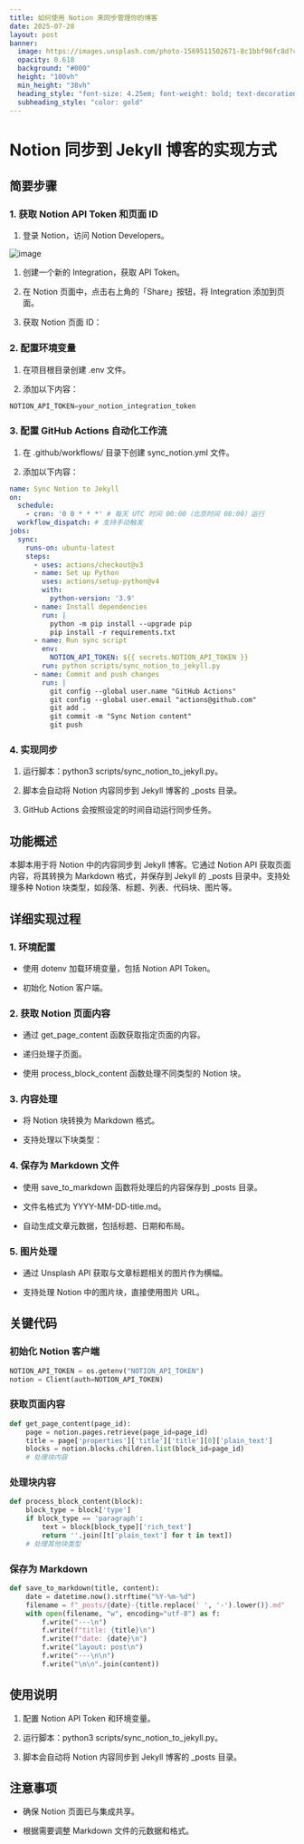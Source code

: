 ```yaml
---
title: 如何使用 Notion 来同步管理你的博客
date: 2025-07-28
layout: post
banner:
  image: https://images.unsplash.com/photo-1569511502671-8c1bbf96fc8d?crop=entropy&cs=tinysrgb&fit=max&fm=jpg&ixid=M3w2OTIwMzJ8MHwxfHJhbmRvbXx8fHx8fHx8fDE3NTM3MTI3MjJ8&ixlib=rb-4.1.0&q=80&w=1080
  opacity: 0.618
  background: "#000"
  height: "100vh"
  min_height: "38vh"
  heading_style: "font-size: 4.25em; font-weight: bold; text-decoration: underline"
  subheading_style: "color: gold"
---
```


# Notion 同步到 Jekyll 博客的实现方式

## 简要步骤

### 1. 获取 Notion API Token 和页面 ID

1. 登录 Notion，访问 Notion Developers。

![image](https://prod-files-secure.s3.us-west-2.amazonaws.com/a7a0cc5a-89b9-4cda-8686-1fba0ca52f40/d19c1afe-dea5-4312-9333-786b0ba83054/image.png?X-Amz-Algorithm=AWS4-HMAC-SHA256&X-Amz-Content-Sha256=UNSIGNED-PAYLOAD&X-Amz-Credential=ASIAZI2LB4665IH2UVLT%2F20250728%2Fus-west-2%2Fs3%2Faws4_request&X-Amz-Date=20250728T142522Z&X-Amz-Expires=3600&X-Amz-Security-Token=IQoJb3JpZ2luX2VjEGYaCXVzLXdlc3QtMiJHMEUCIDKW%2FivXU5uPrP3oONmDQ0NKLqEbeh0gmizo7NVYwvufAiEAnlPs6AmW2Ns8OpTnTrwRIM8ageQo23ndfSWBi2Y24hQqiAQIj%2F%2F%2F%2F%2F%2F%2F%2F%2F%2F%2FARAAGgw2Mzc0MjMxODM4MDUiDItw3JYYOmdH2pdnNSrcA77wa1ZYeLp0H8cl0n6lkOGneoiHbJ%2FIMS%2BICdXjVVzvT4Vch8HajQpcqmQ%2F9xNlo%2FfJ4pB5Q3QzP040NvTbfi7tW9OrJpZ7ipaQfUhyXIiDtwzwPh%2FO939XC3NAe1lE0ILqlEM%2FYfKqf2tmGiPk9L%2BYHxLsHcGSM1GMZXsDcAjo9cKlAW%2BMeJNue8FppOBqJBIPfC6o5RJIc3RQtydZMiT9Sk8UZUyNBhhnnXS24L3pmkE%2Fmsvf7WcA2WoHyzUFc6y0eOeXdMvsP6z%2B5vFIkDOz0vJcwCRbxyov5AFQV4IBeqdIqZcbfTk8NDf7o1pksuPkLM%2B9yZ44cw7XZA9J2eaGd3psVFHNYu2ZY%2BtzRUXety6VuUf28Ji2eZM8QWnTnauW03woGKBDAVnybPabPJaSh8MyIfSIvZf2eCNhudOYS%2FZ4luoSoUxKcNIp0Lj5FrNpW2CahNyDboVPn%2FXUc3M2LTrz6cp6INx4FXbJ99XvH99j2ejnjCr3RbPi6jVjz1N%2B6s%2F3AfNxpe7a3Z6xJXCbwk4kG54yOio8qlCr2AZg%2B%2B8jfL7dmT2LFZZZb%2BDhD%2BZ4Hb9InqELULrPPsSTPjTrXbhzynzQPBz6PzZk5w31qnf8KXsJ6jC2612EMMT8ncQGOqUBTSZwmo2gUif9ievM2zRPSZQYQp3h7HeHrEKBu0o9DLPy%2BmSUGtn3g%2BZJ3wBpaBGDkGTsP3XnG1i6kX8Yv%2BNWsN8B%2FaC1hKdKmUXj9Cw%2F6RqEYi2VGL5QFpAnzn%2F0%2BIzWVXehEAVadP0%2BA79c%2FjAhmuGmnvRqcSXuiuL33WUj7lqPGD3R7Ca%2FNJJSHdm%2FJOfUODgRaD%2F%2FkBbOQPaHLwcn9MNLT7aR&X-Amz-Signature=e0408a22d874264ba0ad288c133832ecad6d2350d241845fb674c17250e7f83a&X-Amz-SignedHeaders=host&x-amz-checksum-mode=ENABLED&x-id=GetObject)

1. 创建一个新的 Integration，获取 API Token。

1. 在 Notion 页面中，点击右上角的「Share」按钮，将 Integration 添加到页面。

1. 获取 Notion 页面 ID：


### 2. 配置环境变量

1. 在项目根目录创建 .env 文件。

1. 添加以下内容：

```javascript
NOTION_API_TOKEN=your_notion_integration_token
```

### 3. 配置 GitHub Actions 自动化工作流

1. 在 .github/workflows/ 目录下创建 sync_notion.yml 文件。

1. 添加以下内容：

```yaml
name: Sync Notion to Jekyll
on:
  schedule:
    - cron: '0 0 * * *' # 每天 UTC 时间 00:00（北京时间 08:00）运行
  workflow_dispatch: # 支持手动触发
jobs:
  sync:
    runs-on: ubuntu-latest
    steps:
      - uses: actions/checkout@v3
      - name: Set up Python
        uses: actions/setup-python@v4
        with:
          python-version: '3.9'
      - name: Install dependencies
        run: |
          python -m pip install --upgrade pip
          pip install -r requirements.txt
      - name: Run sync script
        env:
          NOTION_API_TOKEN: ${{ secrets.NOTION_API_TOKEN }}
        run: python scripts/sync_notion_to_jekyll.py
      - name: Commit and push changes
        run: |
          git config --global user.name "GitHub Actions"
          git config --global user.email "actions@github.com"
          git add .
          git commit -m "Sync Notion content"
          git push
```

### 4. 实现同步

1. 运行脚本：python3 scripts/sync_notion_to_jekyll.py。

1. 脚本会自动将 Notion 内容同步到 Jekyll 博客的 _posts 目录。

1. GitHub Actions 会按照设定的时间自动运行同步任务。

## 功能概述

本脚本用于将 Notion 中的内容同步到 Jekyll 博客。它通过 Notion API 获取页面内容，将其转换为 Markdown 格式，并保存到 Jekyll 的 _posts 目录中。支持处理多种 Notion 块类型，如段落、标题、列表、代码块、图片等。

## 详细实现过程

### 1. 环境配置

- 使用 dotenv 加载环境变量，包括 Notion API Token。

- 初始化 Notion 客户端。

### 2. 获取 Notion 页面内容

- 通过 get_page_content 函数获取指定页面的内容。

- 递归处理子页面。

- 使用 process_block_content 函数处理不同类型的 Notion 块。

### 3. 内容处理

- 将 Notion 块转换为 Markdown 格式。

- 支持处理以下块类型：


### 4. 保存为 Markdown 文件

- 使用 save_to_markdown 函数将处理后的内容保存到 _posts 目录。

- 文件名格式为 YYYY-MM-DD-title.md。

- 自动生成文章元数据，包括标题、日期和布局。

### 5. 图片处理

- 通过 Unsplash API 获取与文章标题相关的图片作为横幅。

- 支持处理 Notion 中的图片块，直接使用图片 URL。

## 关键代码

### 初始化 Notion 客户端

```python
NOTION_API_TOKEN = os.getenv("NOTION_API_TOKEN")
notion = Client(auth=NOTION_API_TOKEN)
```

### 获取页面内容

```python
def get_page_content(page_id):
    page = notion.pages.retrieve(page_id=page_id)
    title = page['properties']['title']['title'][0]['plain_text']
    blocks = notion.blocks.children.list(block_id=page_id)
    # 处理块内容
```

### 处理块内容

```python
def process_block_content(block):
    block_type = block['type']
    if block_type == 'paragraph':
        text = block[block_type]['rich_text']
        return ''.join([t['plain_text'] for t in text])
    # 处理其他块类型
```

### 保存为 Markdown

```python
def save_to_markdown(title, content):
    date = datetime.now().strftime("%Y-%m-%d")
    filename = f"_posts/{date}-{title.replace(' ', '-').lower()}.md"
    with open(filename, "w", encoding="utf-8") as f:
        f.write("---\n")
        f.write(f"title: {title}\n")
        f.write(f"date: {date}\n")
        f.write("layout: post\n")
        f.write("---\n\n")
        f.write("\n\n".join(content))
```

## 使用说明

1. 配置 Notion API Token 和环境变量。

1. 运行脚本：python3 scripts/sync_notion_to_jekyll.py。

1. 脚本会自动将 Notion 内容同步到 Jekyll 博客的 _posts 目录。

## 注意事项

- 确保 Notion 页面已与集成共享。

- 根据需要调整 Markdown 文件的元数据和格式。
